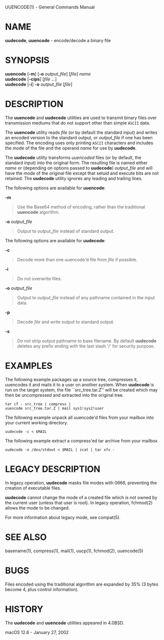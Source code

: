 UUENCODE(1) - General Commands Manual

# NAME

**uudecode**,
**uuencode** - encode/decode a binary file

# SYNOPSIS

**uuencode**
\[**-m**]
\[**-o**&nbsp;*output\_file*]
\[*file*]
*name*  
**uudecode**
\[**-cips**]
\[*file&nbsp;...*]  
**uudecode**
\[**-i**]
**-o**&nbsp;*output\_file*
\[*file*]

# DESCRIPTION

The
**uuencode**
and
**uudecode**
utilities are used to transmit binary files over transmission mediums
that do not support other than simple
`ASCII`
data.

The
**uuencode**
utility reads
*file*
(or by default the standard input) and writes an encoded version
to the standard output, or
*output\_file*
if one has been specified.
The encoding uses only printing
`ASCII`
characters and includes the
mode of the file and the operand
*name*
for use by
**uudecode**.

The
**uudecode**
utility transforms
*uuencoded*
files (or by default, the standard input) into the original form.
The resulting file is named either
*name*
or (depending on options passed to
**uudecode**)
*output\_file*
and will have the mode of the original file except that setuid
and execute bits are not retained.
The
**uudecode**
utility ignores any leading and trailing lines.

The following options are available for
**uuencode**:

**-m**

> Use the Base64 method of encoding, rather than the traditional
> **uuencode**
> algorithm.

**-o** *output\_file*

> Output to
> *output\_file*
> instead of standard output.

The following options are available for
**uudecode**:

**-c**

> Decode more than one uuencode'd file from
> *file*
> if possible.

**-i**

> Do not overwrite files.

**-o** *output\_file*

> Output to
> *output\_file*
> instead of any pathname contained in the input data.

**-p**

> Decode
> *file*
> and write output to standard output.

**-s**

> Do not strip output pathname to base filename.
> By default
> **uudecode**
> deletes any prefix ending with the last slash '/' for security
> purpose.

# EXAMPLES

The following example packages up a source tree, compresses it,
uuencodes it and mails it to a user on another system.
When
**uudecode**
is run on the target system, the file \`\`src\_tree.tar.Z'' will be
created which may then be uncompressed and extracted into the original
tree.

	tar cf - src_tree | compress |
	uuencode src_tree.tar.Z | mail sys1!sys2!user

The following example unpack all uuencode'd
files from your mailbox into your current working directory.

	uudecode -c < $MAIL

The following example extract a compress'ed tar
archive from your mailbox

	uudecode -o /dev/stdout < $MAIL | zcat | tar xfv -

# LEGACY DESCRIPTION

In legacy operation,
**uudecode**
masks file modes with 0666,
preventing the creation of executable files.

**uudecode**
cannot change the mode of a created file
which is not owned by the current user (unless that user is root).
In legacy operation,
fchmod(2)
allows the mode to be changed.

For more information about legacy mode, see
compat(5).

# SEE ALSO

basename(1),
compress(1),
mail(1),
uucp(1),
fchmod(2),
uuencode(5)

# BUGS

Files encoded using the traditional algorithm are expanded by 35%
(3 bytes become 4, plus control information).

# HISTORY

The
**uudecode**
and
**uuencode**
utilities appeared in
4\.0BSD.

macOS 12.6 - January 27, 2002
